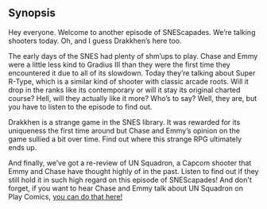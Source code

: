 ## Synopsis

Hey everyone. Welcome to another episode of SNEScapades. We’re talking shooters today. Oh, and I guess Drakkhen’s here too. 

The early days of the SNES had plenty of shm’ups to play. Chase and Emmy were a little less kind to Gradius III than they were the first time they encountered it due to all of its slowdown. Today they’re talking about Super R-Type, which is a similar kind of shooter with classic arcade roots. Will it drop in the ranks like its contemporary or will it stay its original charted course? Hell, will they actually like it more? Who’s to say? Well, they are, but you have to listen to the episode to find out.

Drakkhen is a strange game in the SNES library. It was rewarded for its uniqueness the first time around but Chase and Emmy’s opinion on the game sullied a bit over time. Find out where this strange RPG ultimately ends up.

And finally, we’ve got a re-review of UN Squadron, a Capcom shooter that Emmy and Chase have thought highly of in the past. Listen to find out if they still hold it in such high regard on this episode of SNEScapades! And don't forget, if you want to hear Chase and Emmy talk about UN Squadron on Play Comics, [you can do that here!](https://podcasts.apple.com/us/podcast/un-squadron-with-steampunk-link-and-emmy-zero-snescapades/id1191388610?i=1000527764544)